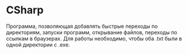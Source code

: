 # CSharp
Программа, позволяющая добавлять быстрые переходы по директориям, запуски программ, открывание файлов, переходы по ссылкам в браузерах.
Для работы необходимо, чтобы оба .txt были в одной директории с .exe.
